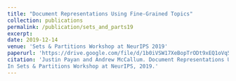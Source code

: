 ```yaml
---
title: "Document Representations Using Fine-Grained Topics"
collection: publications
permalink: /publication/sets_and_parts19
excerpt: 
date: 2019-12-14
venue: 'Sets & Partitions Workshop at NeurIPS 2019'
paperurl: 'https://drive.google.com/file/d/1b0iVSW17XeBopTrODt9xEQ1oVq5kRL2A/view'
citation: 'Justin Payan and Andrew McCallum. Document Representations Using Fine-Grained Topics.
In Sets & Partitions Workshop at NeurIPS, 2019.'
---
```

